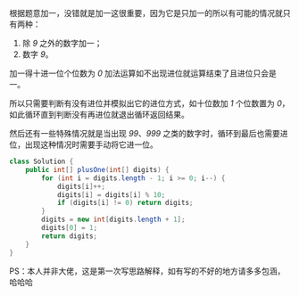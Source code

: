 根据题意加一，没错就是加一这很重要，因为它是只加一的所以有可能的情况就只有两种：
1. 除 *9* 之外的数字加一；
2. 数字 *9*。

加一得十进一位个位数为 *0*  加法运算如不出现进位就运算结束了且进位只会是一。

所以只需要判断有没有进位并模拟出它的进位方式，如十位数加 *1* 个位数置为 *0*，如此循环直到判断没有再进位就退出循环返回结果。 

然后还有一些特殊情况就是当出现 *99*、*999* 之类的数字时，循环到最后也需要进位，出现这种情况时需要手动将它进一位。 


```Java []
class Solution {
    public int[] plusOne(int[] digits) {
        for (int i = digits.length - 1; i >= 0; i--) {
            digits[i]++;
            digits[i] = digits[i] % 10;
            if (digits[i] != 0) return digits;
        }
        digits = new int[digits.length + 1];
        digits[0] = 1;
        return digits;
    }
}
```
PS：本人并非大佬，这是第一次写思路解释，如有写的不好的地方请多多包涵，哈哈哈
